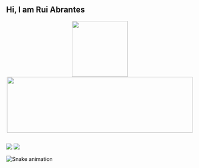 ## Hi, I am Rui Abrantes
<div align="center">
  <a href="https://github.com/rui-abrantes">
  <img height="150em" src="https://github-readme-stats.vercel.app/api?username=rui-abrantes&show_icons=true&theme=dracula&include_all_commits=true&count_private=true"/>
  <img height="150em" width="500em" src="https://github-readme-stats.vercel.app/api/top-langs/?username=rui-abrantes&layout=compact&langs_count=7&theme=dracula"/>
</div>

  
  ##
 
<div> 
  <a href = "mailto:ruimiguel.abrantes@gmail.com"><img src="https://img.shields.io/badge/-Gmail-%23333?style=for-the-badge&logo=gmail&logoColor=white" target="_blank"></a>
  <a href="https://www.linkedin.com/in/rui-abrantes-51b3931a3/" target="_blank"><img src="https://img.shields.io/badge/-LinkedIn-%230077B5?style=for-the-badge&logo=linkedin&logoColor=white" target="_blank"></a> 
 
![Snake animation](https://github.com/rui-abrantes/rui-abrantes/blob/output/github-contribution-grid-snake.svg)
 
</div>
